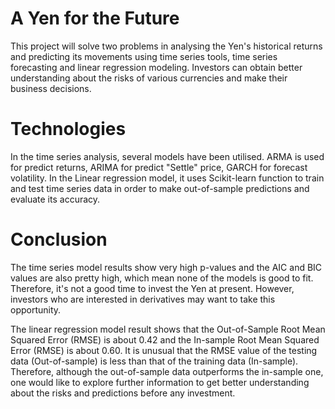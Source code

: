 # A Yen for the Future

This project will solve two problems in analysing the Yen's historical returns and predicting its movements using time series tools, time series forecasting and linear regression modeling. Investors can obtain better understanding about the risks of various currencies and make their business decisions.

# Technologies

In the time series analysis, several models have been utilised. ARMA is used for predict returns, ARIMA for predict "Settle" price, GARCH for forecast volatility. In the Linear regression model, it uses Scikit-learn function to train and test time series data in order to make out-of-sample predictions and evaluate its accuracy. 

# Conclusion

The time series model results show very high p-values and the AIC and BIC values are also pretty high, which mean none of the models is good to fit. Therefore, it's not a good time to invest the Yen at present. However, investors who are interested in derivatives may want to take this opportunity. 

The linear regression model result shows that the Out-of-Sample Root Mean Squared Error (RMSE) is about 0.42 and the In-sample Root Mean Squared Error (RMSE) is about 0.60. It is unusual that the RMSE value of the testing data (Out-of-sample) is less than that of the training data (In-sample). Therefore, although the out-of-sample data outperforms the in-sample one, one would like to explore further information to get better understanding about the risks and predictions before any investment.




